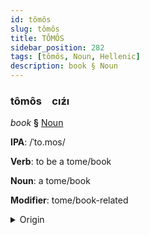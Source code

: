 ```yaml
---
id: tômôs
slug: tômôs
title: TÔMÔS
sidebar_position: 282
tags: [tômôs, Noun, Hellenic]
description: book § Noun
---
```


### tômôs&emsp;<span kind="abugida">cıƶ́ı</span>

*book* **§** [Noun](../../tags/Noun)

**IPA**: /ˈto.mos/

**Verb**: to be a tome/book

**Noun**: a tome/book

**Modifier**: tome/book-related

<details>
    <summary>Origin</summary>
    Greek τόμος tómos /ˈto.mos/<br/>
    <em>Hellenic Language Family</em>
</details>
